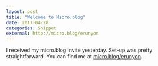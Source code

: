 ```yaml
---
layout: post
title: "Welcome to Micro.blog"
date: 2017-04-28
categories: Snippet
external: http://micro.blog/erunyon
---
```

I received my micro.blog invite yesterday. Set-up was pretty straightforward. You can find me at [micro.blog/erunyon](http://micro.blog/erunyon).

